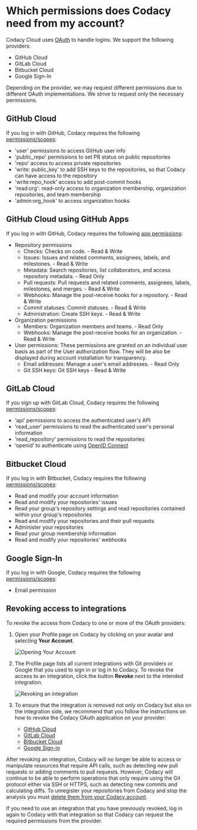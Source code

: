 # Which permissions does Codacy need from my account?

Codacy Cloud uses [OAuth](https://oauth.net/) to handle logins. We support the following providers:

- GitHub Cloud
- GitLab Cloud
- Bitbucket Cloud
- Google Sign-In

Depending on the provider, we may request different permissions due to different OAuth implementations. We strive to request only the necessary permissions.

## GitHub Cloud

If you log in with GitHub, Codacy requires the following [permissions/scopes](https://developer.github.com/apps/building-integrations/setting-up-and-registering-oauth-apps/about-scopes-for-oauth-apps/):

- 'user' permissions to access GitHub user info
- 'public\_repo' permissions to set PR status on public repositories
- 'repo' access to access private repositories
- 'write: public\_key' to add SSH keys to the repositories, so that
    Codacy can have access to the repository
- 'write:repo\_hook' access to add post-commit hooks
- 'read:org': read-only access to organization membership,
    organization repositories, and team membership
- 'admin:org\_hook' to access organization hooks

## GitHub Cloud using GitHub Apps

If you log in with GitHub, Codacy requires the following [app permissions](https://developer.github.com/v3/apps/permissions/):

- Repository permissions
    - Checks: Checks on code. - Read & Write
    - Issues: Issues and related comments, assignees, labels, and milestones. - Read & Write
    - Metadata: Search repositories, list collaborators, and access repository metadata. - Read Only
    - Pull requests: Pull requests and related comments, assignees, labels, milestones, and merges. - Read & Write
    - Webhooks: Manage the post-receive hooks for a repository. - Read & Write
    - Commit statuses: Commit statuses. - Read & Write
    - Administration: Create SSH keys. - Read & Write
- Organization permissions
    - Members: Organization members and teams. - Read Only
    - Webhooks: Manage the post-receive hooks for an organization. - Read & Write
- User permissions: These permissions are granted on an individual user basis as part of the User authorization flow. They will be also be displayed during account installation for transparency.
    - Email addresses: Manage a user's email addresses. - Read Only
    - Git SSH keys: Git SSH keys - Read & Write

## GitLab Cloud

If you sign up with GitLab Cloud, Codacy requires the following [permissions/scopes](https://docs.gitlab.com/ee/integration/oauth_provider.html#authorized-applications):

- ‘api’ permissions to access the authenticated user's API
- ‘read\_user’ permissions to read the authenticated user's personal information
- ‘read\_repository’ permissions to read the repositories
- ‘openid’ to authenticate using [OpenID Connect](https://docs.gitlab.com/ee/integration/openid_connect_provider.html#shared-information)

## Bitbucket Cloud

If you log in with Bitbucket, Codacy requires the following [permissions/scopes](https://developer.atlassian.com/cloud/bitbucket/bitbucket-cloud-rest-api-scopes/):

- Read and modify your account information
- Read and modify your repositories' issues
- Read your group's repository settings and read repositories contained within your group's repositories
- Read and modify your repositories and their pull requests
- Administer your repositories
- Read your group membership information
- Read and modify your repositories' webhooks

## Google Sign-In

If you log in with Google, Codacy requires the following [permissions/scopes](https://developers.google.com/identity/protocols/googlescopes#google_sign-in):

- Email permission

## Revoking access to integrations

To revoke the access from Codacy to one or more of the OAuth providers:

1. Open your Profile page on Codacy by clicking on your avatar and selecting **Your Account**.

    ![Opening Your Account](/images/revoke-1.png)

2. The Profile page lists all current integrations with Git providers or Google that you used to sign in or log in to Codacy. To revoke the access to an integration, click the button **Revoke** next to the intended integration.

    ![Revoking an integration](/images/revoke-2.png)

3. To ensure that the integration is removed not only on Codacy but also on the integration side, we recommend that you follow the instructions on how to revoke the Codacy OAuth application on your provider:
    - [GitHub Cloud](https://help.github.com/en/github/authenticating-to-github/reviewing-your-authorized-integrations)
    - [GitLab Cloud](https://docs.gitlab.com/ee/integration/oauth_provider.html#authorized-applications)
    - [Bitbucket Cloud](https://confluence.atlassian.com/bitbucket/bitbucket-cloud-apps-979433330.html#BitbucketCloudapps-OAuthconsumerpermissions)
    - [Google Sign-in](https://support.google.com/accounts/answer/3466521#remove-access)

After revoking an integration, Codacy will no longer be able to access or manipulate resources that require API calls, such as detecting new pull requests or adding comments to pull requests. However, Codacy will continue to be able to perform operations that only require using the Git protocol either via SSH or HTTPS, such as detecting new commits and calculating diffs. To unregister your repositories from Codacy and stop the analysis you must [delete them from your Codacy account](/hc/en-us/articles/207994835-How-do-I-transfer-delete-a-repository-from-my-account-).

If you need to use an integration that you have previously revoked, log in again to Codacy with that integration so that Codacy can request the required permissions from the provider.
